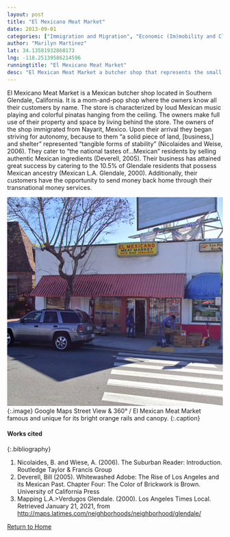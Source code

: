 ```yaml
---
layout: post
title: "El Mexicano Meat Market"
date: 2013-09-01
categories: ["Immigration and Migration", "Economic (Im)mobility and Class", "Global and Transnational"]
author: "Marilyn Martinez"
lat: 34.13581932868173
lng: -118.25139586214596
runningtitle: "El Mexicano Meat Market"
desc: "El Mexican Meat Market a butcher shop that represents the small but strong Mexican American population found in Glendale, California. Its authenticity provides customers with a taste of home."
---
```

El Mexicano Meat Market is a Mexican butcher shop located in Southern Glendale, California. It is a mom-and-pop shop where the owners know all their customers by name. The store is characterized by loud Mexican music playing and colorful pinatas hanging from the ceiling. The owners make full use of their property and space by living behind the store. The owners of the shop immigrated from Nayarit, Mexico. Upon their arrival they began striving for autonomy, because to them “a solid piece of land, [business,] and shelter” represented “tangible forms of stability” (Nicolaides and Weise, 2006). They cater to “the national tastes of…Mexican” residents by selling authentic Mexican ingredients (Deverell, 2005). Their business has attained great success by catering to the 10.5% of Glendale residents that possess Mexican ancestry (Mexican L.A. Glendale, 2000). Additionally, their customers have the opportunity to send money back home through their transnational money services. 

![El Mexicano Meat Market](images/ElMexicanoMeatMarket_Pin1_Image1.jpg)
   {:.image} 
Google Maps Street View & 360° / El Mexican Meat Market famous and unique for its bright orange rails and canopy.
    {:.caption} 

#### Works cited

{:.bibliography}
1. Nicolaides, B. and Wiese, A. (2006). ​The Suburban Reader: Introduction. ​Routledge Taylor & Francis Group
2. Deverell, Bill (2005). Whitewashed Adobe: The Rise of Los Angeles and its Mexican Past. Chapter Four: The Color of Brickwork is Brown. University of California Press
3. Mapping L.A.>Verdugos Glendale. ​(2000). Los Angeles Times Local. Retrieved January 21, 2021, from http://maps.latimes.com/neighborhoods/neighborhood/glendale/ 

[Return to Home](https://uclachicanxstudies.github.io/BarrioSuburbanisms/)
